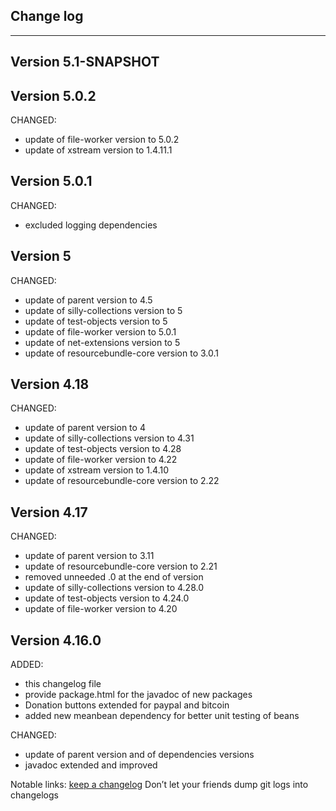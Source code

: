 ## Change log
----------------------

Version 5.1-SNAPSHOT
-------------

Version 5.0.2
-------------

CHANGED:

- update of file-worker version to 5.0.2
- update of xstream version to 1.4.11.1

Version 5.0.1
-------------

CHANGED:

- excluded logging dependencies

Version 5
-------------

CHANGED:

- update of parent version to 4.5
- update of silly-collections version to 5
- update of test-objects version to 5
- update of file-worker version to 5.0.1
- update of net-extensions version to 5
- update of resourcebundle-core version to 3.0.1

Version 4.18
-------------

CHANGED:

- update of parent version to 4
- update of silly-collections version to 4.31
- update of test-objects version to 4.28
- update of file-worker version to 4.22
- update of xstream version to 1.4.10 
- update of resourcebundle-core version to 2.22

Version 4.17
-------------

CHANGED:

- update of parent version to 3.11
- update of resourcebundle-core version to 2.21
- removed unneeded .0 at the end of version
- update of silly-collections version to 4.28.0
- update of test-objects version to 4.24.0
- update of file-worker version to 4.20

Version 4.16.0
-------------

ADDED:
 
- this changelog file
- provide package.html for the javadoc of new packages
- Donation buttons extended for paypal and bitcoin
- added new meanbean dependency for better unit testing of beans

CHANGED:

- update of parent version and of dependencies versions
- javadoc extended and improved

Notable links:
[keep a changelog](http://keepachangelog.com/en/1.0.0/) Don’t let your friends dump git logs into changelogs
